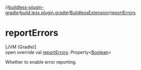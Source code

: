 //[buildless-plugin-gradle](../../../index.md)/[build.less.plugin.gradle](../index.md)/[BuildlessExtension](index.md)/[reportErrors](report-errors.md)

# reportErrors

[JVM (Gradle)]\
open override val [reportErrors](report-errors.md): Property&lt;[Boolean](https://kotlinlang.org/api/latest/jvm/stdlib/kotlin/-boolean/index.html)&gt;

Whether to enable error reporting.
